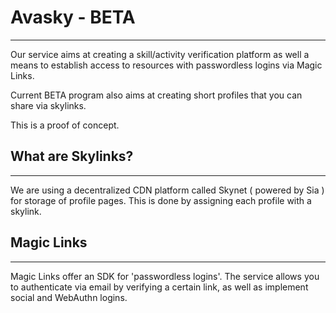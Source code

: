 # Avasky - BETA

---


Our service aims at creating a skill/activity verification platform as well a means to establish access to resources with passwordless logins via Magic Links.

Current BETA program also aims at creating short profiles that you can share via skylinks.

This is a proof of concept.

## What are Skylinks?

---

We are using a decentralized CDN platform called Skynet ( powered by Sia ) for storage of profile pages. This is done by assigning each profile with a skylink.

## Magic Links

---

Magic Links offer an SDK for 'passwordless logins'. The service allows you to authenticate via email by verifying a certain link, as well as implement social and WebAuthn logins.
